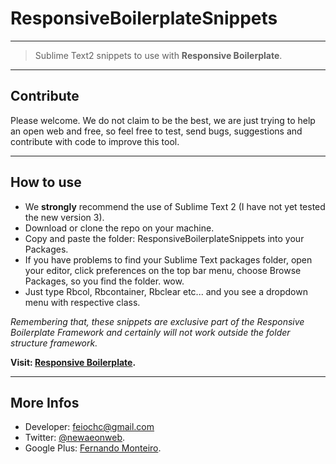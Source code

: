 # ResponsiveBoilerplateSnippets

---

> Sublime Text2 snippets to use with **Responsive Boilerplate**.

---

## Contribute

Please welcome. We do not claim to be the best, we are just trying to help an open web and free, so feel free to test, send bugs, suggestions and contribute with code to improve this tool.

---

## How to use

- We **strongly** recommend the use of Sublime Text 2 (I have not yet tested the new version 3).
- Download or clone the repo on your machine.
- Copy and paste the folder: ResponsiveBoilerplateSnippets into your Packages.
- If you have problems to find your Sublime Text packages folder, open your editor, click preferences on the top bar menu, choose Browse Packages, so you find the folder. wow.
- Just type Rbcol, Rbcontainer, Rbclear etc... and you see a dropdown menu with respective class.


_Remembering that, these snippets are exclusive part of the Responsive Boilerplate Framework and certainly will not work outside the folder structure framework._

**Visit: [Responsive Boilerplate](http:www.responsiveboilerplate.com).**

---

## More Infos

- Developer: feiochc@gmail.com
- Twitter: [@newaeonweb](https://twitter.com/@newaeonweb).
- Google Plus: [Fernando Monteiro](https://plus.google.com/102311871192373469721/posts).
